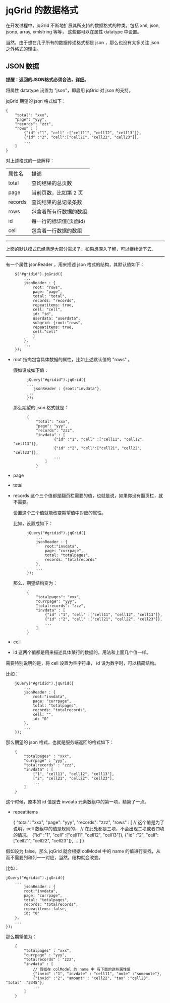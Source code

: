 # jqGrid 的数据格式

在开发过程中，jqGrid 不断地扩展其所支持的数据格式的种类，包括 xml, json, jsonp, array, xmlstring 等等，
这些都可以在属性 datatype 中设置。

当然，由于想在几乎所有的数据传递格式都是 json ，那么也没有太多关注 json 之外格式的理由。

## JSON 数据
**提醒：返回的JSON格式必须合法，[详细](http://www.json.org/json-zh.html)。**

将属性 datatype 设置为 "json"，即启用 jqGrid 对 json 的支持。

jqGrid 期望的 json 格式如下：

    { 
        "total": "xxx", 
        "page": "yyy", 
        "records": "zzz",
        "rows" : [
            {"id" :"1", "cell" :["cell11", "cell12", "cell13"]},
            {"id" :"2", "cell":["cell21", "cell22", "cell23"]},
            ...
        ]
    }

对上述格式的一些解释：
<table>
    <tr>
        <td>属性名</td>
        <td>描述</td>
    </tr>
    <tr>
        <td>total</td>
        <td>查询结果的总页数</td>
    </tr>
    <tr>
        <td>page</td>
        <td>当前页数，比如第 2 页</td>
    </tr>
    <tr>
        <td>records</td>
        <td>查询结果的总记录条数</td>
    </tr>
    <tr>
        <td>rows</td>
        <td>包含着所有行数据的数组</td>
    </tr>
    <tr>
        <td>id</td>
        <td>每一行的标识值(页面id)</td>
    </tr>
    <tr>
        <td>cell</td>
        <td>包含着一行数据的数组</td>
    </tr>
</table>

***
上面的默认模式已经满足大部分需求了，如果想深入了解，可以继续读下去。

***

有一个属性 jsonReader ，用来描述 json 格式的结构，其默认值如下：

        $("#gridid").jqGrid({
            ...
            jsonReader : {
                root: "rows",
                page: "page",
                total: "total",
                records: "records",
                repeatitems: true,
                cell: "cell",
                id: "id",
                userdata: "userdata",
                subgrid: {root:"rows", 
                repeatitems: true, 
                cell:"cell"
                }
            },
            ...
        });

* root 指向包含具体数据的属性，比如上述默认值的 "rows" 。

    假如设成如下值：

            jQuery("#gridid").jqGrid({
            ...
               jsonReader : {root:"invdata"},
            ...
            });
    那么期望的 json 格式就是：

            { 
                "total": "xxx", 
                "page": "yyy", 
                "records": "zzz",
                "invdata" : [
                        {"id" :"1", "cell" :["cell11", "cell12", "cell13"]},
                        {"id" :"2", "cell":["cell21", "cell22", "cell23"]},
                        ...
                    ]
                }
* page 
* total
* records 这个三个值都是翻页栏需要的值，也就是说，如果你没有翻页栏，就不需要。

    设置这个三个值就能改变期望值中对应的属性。

    比如，设置成如下：

            jQuery("#gridid").jqGrid({
                ...
                jsonReader : {
                    root:"invdata",
                    page: "currpage",
                    total: "totalpages",
                    records: "totalrecords"
                },
                ...
            });
    那么，期望结构变为：

            { 
                "totalpages": "xxx", 
                "currpage": "yyy",
                "totalrecords": "zzz",
                "invdata" : [
                    {"id" :"1", "cell" :["cell11", "cell12", "cell13"]},
                    {"id" :"2", "cell" :["cell21", "cell22", "cell23"]},
                    ...
                ]
            }      

* cell
* id 这两个值都是用来描述具体某行的数据的，用法和上面几个值一样。

需要特别说明的是，将 cell 设置为空字符串， id 设为数字时，可以精简结构。

比如：

        jQuery("#gridid").jqGrid({
            ...
            jsonReader : {
                root:"invdata",
                page: "currpage",
                total: "totalpages",
                records: "totalrecords",
                cell: "",
                id: "0"
            },
            ...
        });
那么期望的 json 格式，也就是服务端返回的格式如下：

        { 
            "totalpages" : "xxx", 
            "currpage" : "yyy",
            "totalrecords" : "zzz",
            "invdata" : [
                ["1", "cell11", "cell12", "cell13"],
                ["2", "cell21", "cell22", "cell23"],
                ...
            ]
        }
这个时候，原本的 id 值是去 invdata 元素数组中的第一项，精简了一点。

* repeatitems

    { 
        "total": "xxx", 
        "page": "yyy", 
        "records": "zzz",
        "rows" : [
            // 这个值是为了说明，cell 数组中的值是规则的，
            // 在此处都是三项，不会出现二项或者四项的情况。
            {"id" :"1", "cell" :["cell11", "cell12", "cell13"]},
            {"id" :"2", "cell":["cell21", "cell22", "cell23"]},
            ...
        ]
    }

假如设为 false，那么 jqGrid 就会根据 colModel 中的 name 的值进行查找，从而不需要列和列一一对应，当然，结构就会改变。

比如：

    jQuery("#gridid").jqGrid({
        ...
            jsonReader : {
            root:"invdata",
            page: "currpage",
            total: "totalpages",
            records: "totalrecords",
            repeatitems: false,
            id: "0"
        },
        ...
    });

那么期望值为：

        { 
            "totalpages" : "xxx", 
            "currpage" : "yyy",
            "totalrecords" : "zzz",
            "invdata" : [
                // 假如在 colModel 的 name 中 有下面的这些属性值
                {"invid" :"1", "invdate" : "cell11", "note" :"somenote"},
                {"invid" :"2", "amount" : "cell22", "tax" :"cell23", "total" :"2345"},
                ...
            ]
        }

